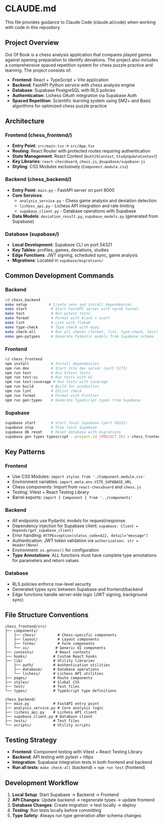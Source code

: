# CLAUDE.md

This file provides guidance to Claude Code (claude.ai/code) when working with code in this repository.

## Project Overview

Out Of Book is a chess analysis application that compares played games against opening preparation to identify deviations. The project also includes a comprehensive spaced repetition system for chess puzzle practice and learning. The project consists of:

- **Frontend**: React + TypeScript + Vite application 
- **Backend**: FastAPI Python service with chess analysis engine
- **Database**: Supabase PostgreSQL with RLS policies
- **Authentication**: Lichess OAuth integration via Supabase Auth
- **Spaced Repetition**: Scientific learning system using SM2+ and Basic algorithms for optimized chess puzzle practice

## Architecture

### Frontend (chess_frontend/)
- **Entry Point**: `src/main.tsx` → `src/App.tsx`
- **Routing**: React Router with protected routes requiring authentication
- **State Management**: React Context (`AuthJSContext`, `StudyUpdateContext`)
- **Key Libraries**: `react-chessboard`, `chess.js`, `@supabase/supabase-js`
- **Styling**: CSS Modules exclusively (`Component.module.css`)

### Backend (chess_backend/)
- **Entry Point**: `main.py` - FastAPI server on port 8000
- **Core Services**: 
  - `analysis_service.py` - Chess game analysis and deviation detection
  - `lichess_api.py` - Lichess API integration and rate limiting
  - `supabase_client.py` - Database operations with Supabase
- **Data Models**: `deviation_result.py`, `supabase_models.py` (generated from Supabase)

### Database (supabase/)
- **Local Development**: Supabase CLI on port 54321
- **Key Tables**: profiles, games, deviations, studies
- **Edge Functions**: JWT signing, scheduled sync, game analysis
- **Migrations**: Located in `supabase/migrations/`

## Common Development Commands

### Backend
```bash
cd chess_backend
make setup          # Create venv and install dependencies
make start           # Start FastAPI server with ngrok tunnel
make test            # Run pytest tests
make format          # Format with black + isort
make lint            # Lint with flake8
make type-check      # Type check with mypy
make check-all       # Run all checks (format, lint, type-check, test)
make gen-pytypes     # Generate Pydantic models from Supabase schema
```

### Frontend
```bash
cd chess_frontend
npm install          # Install dependencies
npm run dev          # Start Vite dev server (port 5173)
npm run test         # Run Vitest tests
npm run test:ui      # Run tests with UI
npm run test:coverage # Run tests with coverage
npm run build        # Build for production
npm run lint         # ESLint check
npm run format       # Format with Prettier
npm run gen:types    # Generate TypeScript types from Supabase
```

### Supabase
```bash
supabase start       # Start local Supabase (port 54321) 
supabase stop        # Stop local Supabase
supabase db reset    # Reset database with migrations
supabase gen types typescript --project-id [PROJECT_ID] > chess_frontend/src/types/supabase.ts
```

## Key Patterns

### Frontend
- Use CSS Modules: `import styles from './Component.module.css'`
- Environment variables: `import.meta.env.VITE_SUPABASE_URL`
- Chess components: Import from `react-chessboard` and `chess.js`
- Testing: Vitest + React Testing Library
- Barrel exports: `import { Component } from '../components'`

### Backend
- All endpoints use Pydantic models for request/response
- Dependency injection for Supabase client: `supabase: Client = Depends(get_supabase_client)`
- Error handling: `HTTPException(status_code=422, detail="message")`
- Authentication: JWT token validation via `authorization: str = Header(None)`
- Environment: `os.getenv()` for configuration
- **Type Annotations**: ALL functions must have complete type annotations for parameters and return values

### Database
- RLS policies enforce row-level security
- Generated types sync between Supabase and frontend/backend
- Edge functions handle server-side logic (JWT signing, background sync)

## File Structure Conventions

```
chess_frontend/src/
├── components/
│   ├── chess/          # Chess-specific components
│   ├── layout/         # Layout components
│   ├── forms/          # Form components
│   └── ui/            # Generic UI components
├── contexts/          # React contexts
├── hooks/            # Custom React hooks
├── lib/              # Utility libraries
│   ├── auth/         # Authentication utilities
│   ├── database/     # Database operations
│   └── lichess/      # Lichess API utilities
├── pages/            # Route components
├── styles/           # Global CSS
├── test/             # Test files
└── types/            # TypeScript type definitions

chess_backend/
├── main.py           # FastAPI entry point
├── analysis_service.py # Core analysis logic
├── lichess_api.py    # Lichess API client
├── supabase_client.py # Database client
├── tests/            # Test files
└── scripts/          # Utility scripts
```

## Testing Strategy

- **Frontend**: Component testing with Vitest + React Testing Library
- **Backend**: API testing with pytest + httpx
- **Integration**: Supabase integration tests in both frontend and backend
- **Run all tests**: `make check-all` (backend) + `npm run test` (frontend)

## Development Workflow

1. **Local Setup**: Start Supabase → Backend → Frontend
2. **API Changes**: Update backend → regenerate types → update frontend
3. **Database Changes**: Create migration → test locally → deploy
4. **Testing**: Run tests locally before committing
5. **Type Safety**: Always run type generation after schema changes